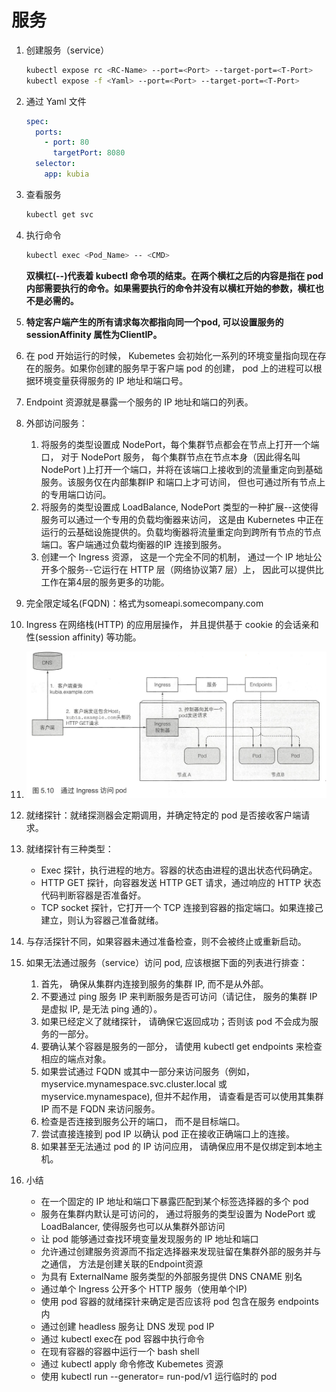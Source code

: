 # 服务

1. 创建服务（service）

   ```bash
   kubectl expose rc <RC-Name> --port=<Port> --target-port=<T-Port>
   kubectl expose -f <Yaml> --port=<Port> --target-port=<T-Port>
   ```

2. 通过 Yaml 文件

   ```yaml
   spec:
     ports:
       - port: 80
         targetPort: 8080
     selector:
       app: kubia
   ```

3. 查看服务

   ```bash
   kubectl get svc
   ```

4. 执行命令

   ```bash
   kubectl exec <Pod_Name> -- <CMD>
   ```

   **双横杠(--)代表着 kubectl 命令项的结束。在两个横杠之后的内容是指在 pod 内部需要执行的命令。如果需要执行的命令并没有以横杠开始的参数，横杠也不是必需的。**

5. **特定客户端产生的所有请求每次都指向同一个pod, 可以设置服务的 sessionAffinity 属性为ClientIP。**

6. 在 pod 开始运行的时候， Kubemetes 会初始化一系列的环境变量指向现在存在的服务。如果你创建的服务早于客户端 pod 的创建， pod 上的进程可以根据环境变量获得服务的 IP 地址和端口号。

7. Endpoint 资源就是暴露一个服务的 IP 地址和端口的列表。

8. 外部访问服务：

   1. 将服务的类型设置成 NodePort，每个集群节点都会在节点上打开一个端口， 对于 NodePort 服务， 每个集群节点在节点本身（因此得名叫 NodePort )上打开一个端口，并将在该端口上接收到的流量重定向到基础服务。该服务仅在内部集群IP 和端口上才可访间， 但也可通过所有节点上的专用端口访问。
   2. 将服务的类型设置成 LoadBalance,  NodePort 类型的一种扩展--这使得服务可以通过一个专用的负载均衡器来访问， 这是由 Kubernetes 中正在运行的云基础设施提供的。负载均衡器将流量重定向到跨所有节点的节点端口。客户端通过负载均衡器的IP 连接到服务。
   3. 创建一个 Ingress 资源， 这是一个完全不同的机制， 通过一个 IP 地址公开多个服务--它运行在 HTTP 层（网络协议第7 层）上， 因此可以提供比工作在第4层的服务更多的功能。

9. 完全限定域名(FQDN)：格式为someapi.somecompany.com

10. Ingress 在网络栈(HTTP) 的应用层操作， 并且提供基于 cookie 的会话亲和性(session affinity) 等功能。

11. ![1564038652037](1564038652037.png)

12. 就绪探针：就绪探测器会定期调用，并确定特定的 pod 是否接收客户端请求。

13. 就绪探针有三种类型：

    - Exec 探针，执行进程的地方。容器的状态由进程的退出状态代码确定。
    - HTTP GET 探针，向容器发送 HTTP GET 请求，通过响应的 HTTP 状态代码判断容器是否准备好。
    - TCP socket 探针，它打开一个 TCP 连接到容器的指定端口。如果连接己建立，则认为容器己准备就绪。

14. 与存活探针不同，如果容器未通过准备检查，则不会被终止或重新启动。

15. 如果无法通过服务（service）访问 pod, 应该根据下面的列表进行排查：

    1. 首先， 确保从集群内连接到服务的集群 IP, 而不是从外部。
    2. 不要通过 ping 服务 IP 来判断服务是否可访问（请记住， 服务的集群 IP 是虚拟 IP, 是无法 ping 通的）。
    3. 如果已经定义了就绪探针， 请确保它返回成功；否则该 pod 不会成为服务的一部分。
    4. 要确认某个容器是服务的一部分， 请使用 kubectl get endpoints 来检查相应的端点对象。
    5. 如果尝试通过 FQDN 或其中一部分来访问服务（例如， myservice.mynamespace.svc.cluster.local 或myservice.mynamespace), 但并不起作用， 请查看是否可以使用其集群 IP 而不是 FQDN 来访问服务。
    6. 检查是否连接到服务公开的端口， 而不是目标端口。
    7. 尝试直接连接到 pod IP 以确认 pod 正在接收正确端口上的连接。
    8. 如果甚至无法通过 pod 的 IP 访问应用， 请确保应用不是仅绑定到本地主机。

16. 小结

    - 在一个固定的 IP 地址和端口下暴露匹配到某个标签选择器的多个 pod
    - 服务在集群内默认是可访问的， 通过将服务的类型设置为 NodePort 或 LoadBalancer, 使得服务也可以从集群外部访问
    - 让 pod 能够通过查找环境变量发现服务的 IP 地址和端口
    - 允许通过创建服务资源而不指定选择器来发现驻留在集群外部的服务并与之通信， 方法是创建关联的Endpoint资源
    - 为具有 ExternalName 服务类型的外部服务提供 DNS CNAME 别名
    - 通过单个 Ingress 公开多个 HTTP 服务（使用单个IP)
    - 使用 pod 容器的就绪探针来确定是否应该将 pod 包含在服务 endpoints 内
    - 通过创建 headless 服务让 DNS 发现 pod IP
    - 通过 kubectl exec在 pod 容器中执行命令
    - 在现有容器的容器中运行一个 bash shell
    - 通过 kubectl apply 命令修改 Kubemetes 资源
    - 使用 kubectl run --generator= run-pod/v1 运行临时的 pod
